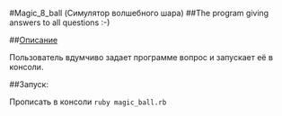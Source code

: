 #Magic_8_ball (Симулятор волшебного шара)
##The program giving answers to all questions :-) 

##[Описание](https://ru.wikipedia.org/wiki/Magic_8_ball)

Пользователь вдумчиво задает программе вопрос и запускает её в консоли.

##Запуск:

Прописать в консоли `ruby magic_ball.rb`
